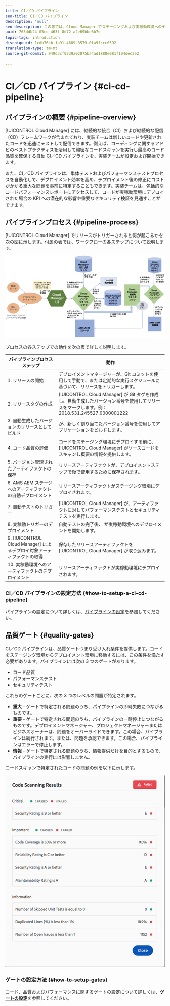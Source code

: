 ```yaml
---
title: CI／CD パイプライン
seo-title: CI／CD パイプライン
description: 'null'
seo-description: この節では、Cloud Manager でステージングおよび実稼動環境へのデプロイメントを処理する CI／CD パイプラインについて説明します。
uuid: 763ddb24-05cd-463f-8d72-a2e69bbe6b7e
topic-tags: introduction
discoiquuid: 1cdb76eb-1a91-4689-8579-0fa9fccc0592
translation-type: tm+mt
source-git-commit: 949d3cf0239a02875ba4ad1888e081f104dec2e2

---
```



# CI／CD パイプライン {#ci-cd-pipeline}

## パイプラインの概要 {#pipeline-overview}

[!UICONTROL Cloud Manager] には、継続的な統合（CI）および継続的な配信（CD）フレームワークが含まれており、実装チームは新しいコードや更新されたコードを迅速にテストして配信できます。例えば、コーディングに関するアドビのベストプラクティスを活用して綿密なコードスキャンを実行し最高のコード品質を確保する自動 CI／CD パイプラインを、実装チームが設定および開始できます。

また、CI／CD パイプラインは、単体テストおよびパフォーマンステストプロセスを自動化して、デプロイメント効率を高め、デプロイメント後の修正にコストがかかる重大な問題を事前に特定することもできます。実装チームは、包括的なコードパフォーマンスレポートにアクセスして、コードが実稼動環境にデプロイされた場合の KPI への潜在的な影響や重要なセキュリティ検証を見通すことができます。

## パイプラインプロセス {#pipeline-process}

[!UICONTROL Cloud Manager] でリリースがトリガーされると何が起こるかを次の図に示します。付属の表では、ワークフローの各ステップについて説明します。

![](assets/screen_shot_2018-05-30at82457pm.png)

プロセスの各ステップでの動作を次の表で詳しく説明します。

| パイプラインプロセスステップ | 動作 |
|---|---|
| 1. リリースの開始 | デプロイメントマネージャーが、Git コミットを使用して手動で、または定期的な実行スケジュールに基づいて、リリースをトリガーします。 |
| 2. リリースタグの作成 | [!UICONTROL Cloud Manager] が Git タグを作成し、自動生成したバージョン番号を使用してリリースをマークします。例： 2018.531.245527.0000001222 |
| 3. 自動生成したバージョンのリリースとしてビルド |  が、新しく割り当てたバージョン番号を使用してアプリケーションをビルドします。 |
| 4. コード品質の評価 | コードをステージング環境にデプロイする前に、[!UICONTROL Cloud Manager] がソースコードをスキャンし概要の情報を提供します。 |
| 5. バージョン管理されたアーティファクトの保存 | リリースアーティファクトが、デプロイメントステップで後で使用するために保存されます。 |
| 6. AMS AEM ステージへのアーティファクトの自動デプロイメント | リリースアーティファクトがステージング環境にデプロイされます。 |
| 7. 自動テストのトリガー | [!UICONTROL Cloud Manager] が、アーティファクトに対してパフォーマンステストとセキュリティテストを実行します。 |
| 8. 実稼動トリガーのデプロイメント | 自動テストの完了後、 が実稼動環境へのデプロイメントを開始します。 |
| 9. [!UICONTROL Cloud Manager] によるデプロイ対象アーティファクトの取得 | 保存したリリースアーティファクトを [!UICONTROL Cloud Manager] が取り込みます。 |
| 10. 実稼動環境へのアーティファクトのデプロイメント | リリースアーティファクトが実稼動環境にデプロイされます。 |

### CI／CD パイプラインの設定方法 {#how-to-setup-a-ci-cd-pipeline}

パイプラインの設定について詳しくは、[パイプラインの設定](configuring-pipeline.md)を参照してください。

## 品質ゲート {#quality-gates}

CI／CD パイプラインは、品質ゲートつまり受け入れ条件を提供します。コードをステージング環境からデプロイメント環境に移動するには、この条件を満たす必要があります。パイプラインには次の 3 つのゲートがあります。

* コード品質
* パフォーマンステスト
* セキュリティテスト

これらのゲートごとに、次の 3 つのレベルの問題が特定されます。

* **重大** - ゲートで特定される問題のうち、パイプラインの即時失敗につながるものです。
* **重要** - ゲートで特定される問題のうち、パイプラインの一時停止につながるものです。デプロイメントマネージャー、プロジェクトマネージャーまたはビジネスオーナーは、問題をオーバーライドできます。この場合、パイプラインは続行されます。または、問題を承認できます。この場合、パイプラインはエラーで停止します。
* **情報** - ゲートで特定される問題のうち、情報提供だけを目的とするもので、パイプラインの実行には影響しません。

コードスキャンで特定されたコードの問題の例を以下に示します。

![](assets/quality-gate-failed.png)

### ゲートの設定方法 {#how-to-setup-gates}

コード、品質およびパフォーマンスに関するゲートの設定について詳しくは、**[ゲートの設定](configuring-pipeline.md)**&#x200B;を参照してください。
